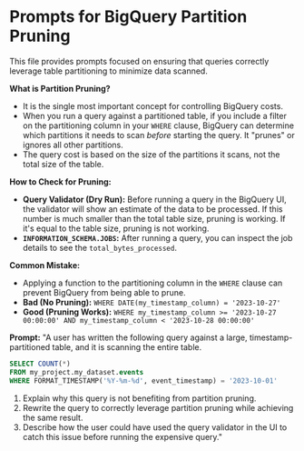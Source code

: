 # Prompts for BigQuery Partition Pruning

This file provides prompts focused on ensuring that queries correctly leverage table partitioning to minimize data scanned.

**What is Partition Pruning?**
- It is the single most important concept for controlling BigQuery costs.
- When you run a query against a partitioned table, if you include a filter on the partitioning column in your `WHERE` clause, BigQuery can determine which partitions it needs to scan *before* starting the query. It "prunes" or ignores all other partitions.
- The query cost is based on the size of the partitions it scans, not the total size of the table.

**How to Check for Pruning:**
- **Query Validator (Dry Run):** Before running a query in the BigQuery UI, the validator will show an estimate of the data to be processed. If this number is much smaller than the total table size, pruning is working. If it's equal to the table size, pruning is not working.
- **`INFORMATION_SCHEMA.JOBS`:** After running a query, you can inspect the job details to see the `total_bytes_processed`.

**Common Mistake:**
- Applying a function to the partitioning column in the `WHERE` clause can prevent BigQuery from being able to prune.
- **Bad (No Pruning):** `WHERE DATE(my_timestamp_column) = '2023-10-27'`
- **Good (Pruning Works):** `WHERE my_timestamp_column >= '2023-10-27 00:00:00' AND my_timestamp_column < '2023-10-28 00:00:00'`

**Prompt:**
"A user has written the following query against a large, timestamp-partitioned table, and it is scanning the entire table.
```sql
SELECT COUNT(*)
FROM my_project.my_dataset.events
WHERE FORMAT_TIMESTAMP('%Y-%m-%d', event_timestamp) = '2023-10-01'
```
1.  Explain why this query is not benefiting from partition pruning.
2.  Rewrite the query to correctly leverage partition pruning while achieving the same result.
3.  Describe how the user could have used the query validator in the UI to catch this issue before running the expensive query."
